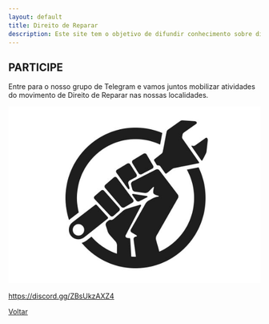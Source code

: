 ```yaml
---
layout: default
title: Direito de Reparar
description: Este site tem o objetivo de difundir conhecimento sobre direito de reparar.
---
```


## PARTICIPE

Entre para o nosso grupo de Telegram e vamos juntos mobilizar atividades do movimento de Direito de Reparar nas nossas localidades.

![QR Code](./logo_RtR.jpg)

https://discord.gg/ZBsUkzAXZ4


[Voltar](./)
